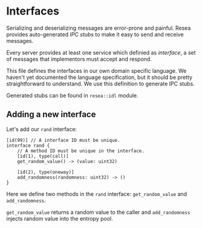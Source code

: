 # Interfaces
Serializing and deserializing messages are error-prone and painful. Resea provides
auto-generated *IPC stubs* to make it easy to send and receive messages.

Every server provides at least one service which definied as *interface*,
a set of messages that implementors must accept and respond.

This file defines the interfaces in our own domain specific language. We
haven't yet documented the language specification, but it should be pretty
straightforward to understand. We use this definition to generate IPC stubs.

Generated stubs can be found in `resea::idl` module.

## Adding a new interface
Let's add our `rand` interface:
```
[id(99)] // A interface ID must be unique.
interface rand {
    // A method ID must be unique in the interface.
    [id(1), type(call)]
    get_random_value() -> (value: uint32)

    [id(2), type(oneway)]
    add_randomness(randomness: uint32) -> ()
}
```

Here we define two methods in the `rand` interface: `get_random_value` and
`add_randomness`. 

`get_random_value` returns a random value to the caller and `add_randomness`
injects random value into the entropy pool.
